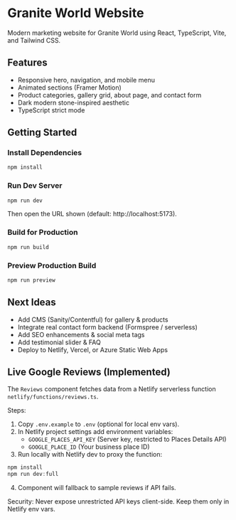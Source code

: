 # Granite World Website

Modern marketing website for Granite World using React, TypeScript, Vite, and Tailwind CSS.

## Features
- Responsive hero, navigation, and mobile menu
- Animated sections (Framer Motion)
- Product categories, gallery grid, about page, and contact form
- Dark modern stone-inspired aesthetic
- TypeScript strict mode

## Getting Started

### Install Dependencies
```powershell
npm install
```

### Run Dev Server
```powershell
npm run dev
```

Then open the URL shown (default: http://localhost:5173).

### Build for Production
```powershell
npm run build
```

### Preview Production Build
```powershell
npm run preview
```

## Next Ideas
- Add CMS (Sanity/Contentful) for gallery & products
- Integrate real contact form backend (Formspree / serverless)
- Add SEO enhancements & social meta tags
- Add testimonial slider & FAQ
- Deploy to Netlify, Vercel, or Azure Static Web Apps

## Live Google Reviews (Implemented)
The `Reviews` component fetches data from a Netlify serverless function `netlify/functions/reviews.ts`.

Steps:
1. Copy `.env.example` to `.env` (optional for local env vars).
2. In Netlify project settings add environment variables:
	- `GOOGLE_PLACES_API_KEY` (Server key, restricted to Places Details API)
	- `GOOGLE_PLACE_ID` (Your business place ID)
3. Run locally with Netlify dev to proxy the function:
```powershell
npm install
npm run dev:full
```
4. Component will fallback to sample reviews if API fails.

Security: Never expose unrestricted API keys client-side. Keep them only in Netlify env vars.
